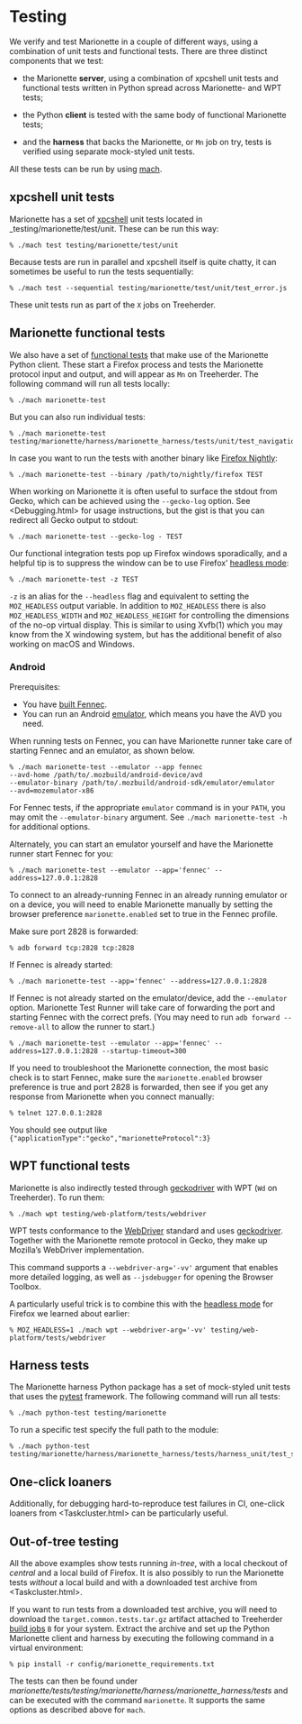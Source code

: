 Testing
=======

We verify and test Marionette in a couple of different ways, using
a combination of unit tests and functional tests.  There are three
distinct components that we test:

  - the Marionette **server**, using a combination of xpcshell
    unit tests and functional tests written in Python spread across
    Marionette- and WPT tests;

  - the Python **client** is tested with the same body of functional
    Marionette tests;

  - and the **harness** that backs the Marionette, or `Mn` job on
    try, tests is verified using separate mock-styled unit tests.

All these tests can be run by using [mach].

[mach]: https://developer.mozilla.org/en-US/docs/Mozilla/Developer_guide/mach

xpcshell unit tests
-------------------

Marionette has a set of [xpcshell] unit tests located in
_testing/marionette/test/unit.  These can be run this way:

	% ./mach test testing/marionette/test/unit

Because tests are run in parallel and xpcshell itself is quite
chatty, it can sometimes be useful to run the tests sequentially:

	% ./mach test --sequential testing/marionette/test/unit/test_error.js

These unit tests run as part of the `X` jobs on Treeherder.

[xpcshell]: https://developer.mozilla.org/en-US/docs/Mozilla/QA/Writing_xpcshell-based_unit_tests


Marionette functional tests
---------------------------

We also have a set of [functional tests] that make use of the Marionette
Python client.  These start a Firefox process and tests the Marionette
protocol input and output, and will appear as `Mn` on Treeherder.
The following command will run all tests locally:

	% ./mach marionette-test

But you can also run individual tests:

	% ./mach marionette-test testing/marionette/harness/marionette_harness/tests/unit/test_navigation.py

In case you want to run the tests with another binary like [Firefox Nightly]:

	% ./mach marionette-test --binary /path/to/nightly/firefox TEST

When working on Marionette it is often useful to surface the stdout
from Gecko, which can be achieved using the `--gecko-log` option.
See <Debugging.html> for usage instructions, but the gist is that
you can redirect all Gecko output to stdout:

    % ./mach marionette-test --gecko-log - TEST

Our functional integration tests pop up Firefox windows sporadically,
and a helpful tip is to suppress the window can be to use Firefox’
[headless mode]:

    % ./mach marionette-test -z TEST

`-z` is an alias for the `--headless` flag and equivalent to setting
the `MOZ_HEADLESS` output variable.  In addition to `MOZ_HEADLESS`
there is also `MOZ_HEADLESS_WIDTH` and `MOZ_HEADLESS_HEIGHT` for
controlling the dimensions of the no-op virtual display.  This is
similar to using Xvfb(1) which you may know from the X windowing system,
but has the additional benefit of also working on macOS and Windows.

[functional tests]: PythonTests.html
[Firefox Nightly]: https://nightly.mozilla.org/


### Android

Prerequisites:

*   You have [built Fennec](https://developer.mozilla.org/en-US/docs/Mozilla/Developer_guide/Build_Instructions/Simple_Firefox_for_Android_build).
*   You can run an Android [emulator](https://wiki.mozilla.org/Mobile/Fennec/Android/Testing#Running_tests_on_the_Android_emulator),
    which means you have the AVD you need.

When running tests on Fennec, you can have Marionette runner take care of
starting Fennec and an emulator, as shown below.

	% ./mach marionette-test --emulator --app fennec
    --avd-home /path/to/.mozbuild/android-device/avd
    --emulator-binary /path/to/.mozbuild/android-sdk/emulator/emulator
    --avd=mozemulator-x86

For Fennec tests, if the appropriate `emulator` command is in your `PATH`, you may omit the `--emulator-binary` argument.  See `./mach marionette-test -h`
for additional options.

Alternately, you can start an emulator yourself and have the Marionette runner
start Fennec for you:

    % ./mach marionette-test --emulator --app='fennec' --address=127.0.0.1:2828

To connect to an already-running Fennec in an already running emulator or on a device, you will need to enable Marionette manually by setting the browser preference
`marionette.enabled` set to true in the Fennec profile.

Make sure port 2828 is forwarded:

	% adb forward tcp:2828 tcp:2828

If Fennec is already started:

    % ./mach marionette-test --app='fennec' --address=127.0.0.1:2828

If Fennec is not already started on the emulator/device, add the `--emulator`
option. Marionette Test Runner will take care of forwarding the port and
starting Fennec with the correct prefs. (You may need to run
`adb forward --remove-all` to allow the runner to start.)

    % ./mach marionette-test --emulator --app='fennec' --address=127.0.0.1:2828 --startup-timeout=300

If you need to troubleshoot the Marionette connection, the most basic check is
to start Fennec, make sure the `marionette.enabled` browser preference is
true and port 2828 is forwarded, then see if you get any response from
Marionette when you connect manually:

    % telnet 127.0.0.1:2828

You should see output like `{"applicationType":"gecko","marionetteProtocol":3}`

[headless mode]: https://developer.mozilla.org/en-US/Firefox/Headless_mode
[geckodriver]: /testing/geckodriver/geckodriver


WPT functional tests
--------------------

Marionette is also indirectly tested through [geckodriver] with WPT
(`Wd` on Treeherder).  To run them:

	% ./mach wpt testing/web-platform/tests/webdriver

WPT tests conformance to the [WebDriver] standard and uses
[geckodriver].  Together with the Marionette remote protocol in
Gecko, they make up Mozilla’s WebDriver implementation.

This command supports a `--webdriver-arg='-vv'` argument that
enables more detailed logging, as well as `--jsdebugger` for opening
the Browser Toolbox.

A particularly useful trick is to combine this with the [headless
mode] for Firefox we learned about earlier:

	% MOZ_HEADLESS=1 ./mach wpt --webdriver-arg='-vv' testing/web-platform/tests/webdriver

[WebDriver]: https://w3c.github.io/webdriver/webdriver-spec.html


Harness tests
-------------

The Marionette harness Python package has a set of mock-styled unit
tests that uses the [pytest] framework.  The following command will
run all tests:

	% ./mach python-test testing/marionette

To run a specific test specify the full path to the module:

	% ./mach python-test testing/marionette/harness/marionette_harness/tests/harness_unit/test_serve.py

[pytest]: https://docs.pytest.org/en/latest/


One-click loaners
-----------------

Additionally, for debugging hard-to-reproduce test failures in CI,
one-click loaners from <Taskcluster.html> can be particularly useful.


Out-of-tree testing
-------------------

All the above examples show tests running _in-tree_, with a local
checkout of _central_ and a local build of Firefox.  It is also
possibly to run the Marionette tests _without_ a local build and
with a downloaded test archive from <Taskcluster.html>.

If you want to run tests from a downloaded test archive, you will
need to download the `target.common.tests.tar.gz` artifact attached to
Treeherder [build jobs] `B` for your system.  Extract the archive
and set up the Python Marionette client and harness by executing
the following command in a virtual environment:

	% pip install -r config/marionette_requirements.txt

The tests can then be found under
_marionette/tests/testing/marionette/harness/marionette_harness/tests_
and can be executed with the command `marionette`.  It supports
the same options as described above for `mach`.

[build jobs]: https://treeherder.mozilla.org/#/jobs?repo=mozilla-central&filter-searchStr=build
